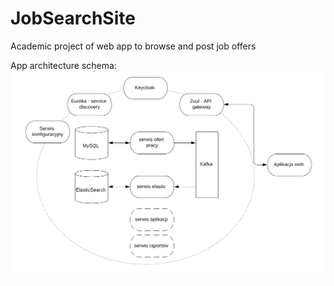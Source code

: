 # JobSearchSite
Academic project of web app to browse and post job offers

App architecture schema:
![Screenshot](app_arch.png)

